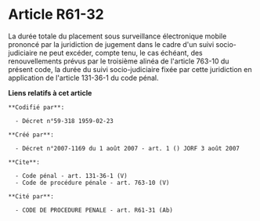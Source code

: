 # Article R61-32

La durée totale du placement sous surveillance électronique mobile prononcé par la juridiction de jugement dans le cadre d'un
suivi socio-judiciaire ne peut excéder, compte tenu, le cas échéant, des renouvellements prévus par le troisième alinéa de
l'article 763-10 du présent code, la durée du suivi socio-judiciaire fixée par cette juridiction en application de l'article
131-36-1 du code pénal.

**Liens relatifs à cet article**

	**Codifié par**:

	  - Décret n°59-318 1959-02-23

	**Créé par**:

	  - Décret n°2007-1169 du 1 août 2007 - art. 1 () JORF 3 août 2007

	**Cite**:

	  - Code pénal - art. 131-36-1 (V)
	  - Code de procédure pénale - art. 763-10 (V)

	**Cité par**:

	  - CODE DE PROCEDURE PENALE - art. R61-31 (Ab)
